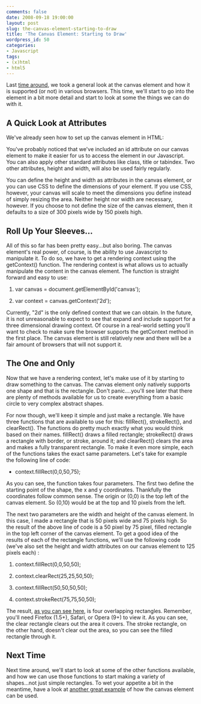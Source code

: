 ```yaml
---
comments: false
date: 2008-09-18 19:00:00
layout: post
slug: the-canvas-element-starting-to-draw
title: 'The Canvas Element: Starting to Draw'
wordpress_id: 50
categories:
- Javascript
tags:
- (x)html
- html5
---
```


Last [time around](post.asp?q=73), we took a general look at the canvas element and how it is supported (or not) in various browsers. This time, we'll start to go into the element in a bit more detail and start to look at some the things we can do with it.


## A Quick Look at Attributes


We've already seen how to set up the canvas element in HTML:

You've probably noticed that we've included an id attribute on our canvas element to make it easier for us to access the element in our Javascript. You can also apply other standard attributes like class, title or tabindex. Two other attributes, height and width, will also be used fairly regularly.

You can define the height and width as attributes in the canvas element, or you can use CSS to define the dimensions of your element. If you use CSS, however, your canvas will scale to meet the dimensions you define instead of simply resizing the area. Neither height nor width are necessary, however. If you choose to not define the size of the canvas element, then it defaults to a size of 300 pixels wide by 150 pixels high.


## Roll Up Your Sleeves...


All of this so far has been pretty easy...but also boring. The canvas element's real power, of course, is the ability to use Javascript to manipulate it. To do so, we have to get a rendering context using the getContext() function. The rendering context is what allows us to actually manipulate the content in the canvas element. The function is straight forward and easy to use:



	
  1. var canvas = document.getElementById('canvas');

	
  2. var context = canvas.getContext('2d');


Currently, "2d" is the only defined context that we can obtain. In the future, it is not unreasonable to expect to see that expand and include support for a three dimensional drawing context. Of course in a real-world setting you'll want to check to make sure the browser supports the getContext method in the first place. The canvas element is still relatively new and there will be a fair amount of browsers that will not support it.


## The One and Only


Now that we have a rendering context, let's make use of it by starting to draw something to the canvas. The canvas element only natively supports one shape and that is the rectangle. Don't panic....you'll see later that there are plenty of methods available for us to create everything from a basic circle to very complex abstract shapes.

For now though, we'll keep it simple and just make a rectangle. We have three functions that are available to use for this: fillRect(), strokeRect(), and clearRect(). The functions do pretty much exactly what you would think based on their names. fillRect() draws a filled rectangle; strokeRect() draws a rectangle with border, or stroke, around it; and clearRect() clears the area and makes a fully transparent rectangle. To make it even more simple, each of the functions takes the exact same parameters. Let's take for example the following line of code:



	
  * context.fillRect(0,0,50,75);


As you can see, the function takes four parameters. The first two define the starting point of the shape, the x and y coordinates. Thankfully the coordinates follow common sense. The origin or (0,0) is the top left of the canvas element. So (0,10) would be at the top and 10 pixels from the left.

The next two parameters are the width and height of the canvas element. In this case, I made a rectangle that is 50 pixels wide and 75 pixels high. So the result of the above line of code is a 50 pixel by 75 pixel, filled rectangle in the top left corner of the canvas element. To get a good idea of the results of each of the rectangle functions, we'll use the following code (we've also set the height and width attributes on our canvas element to 125 pixels each) :

	
  1. context.fillRect(0,0,50,50);

	
  2. context.clearRect(25,25,50,50);

	
  3. context.fillRect(50,50,50,50);

	
  4. context.strokeRect(75,75,50,50);


The result, [as you can see here](canvas.asp), is four overlapping rectangles. Remember, you'll need Firefox (1.5+), Safari, or Opera (9+) to view it. As you can see, the clear rectangle clears out the area it covers. The stroke rectangle, on the other hand, doesn't clear out the area, so you can see the filled rectangle through it.


## Next Time


Next time around, we'll start to look at some of the other functions available, and how we can use those functions to start making a variety of shapes...not just simple rectangles. To wet your appetite a bit in the meantime, have a look at [another great example](http://blog.nihilogic.dk/2008/09/sandbag-text-wrapping-with-canvas.html) of how the canvas element can be used.
